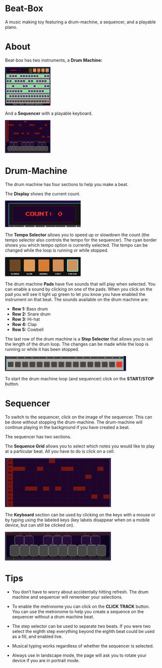 # Beat-Box
A music making toy featuring a drum-machine, a sequencer, and a playable piano.

# About
Beat-box has two instruments, a **Drum Machine:**

<img src="images/drum-machine.png" width="150"/>

And a **Sequencer** with a playable keyboard.

<img src="images/sequencer.png" width="150"/>

# Drum-Machine
The drum machine has four sections to help you make a beat. 

The **Display** shows the current count.

<img src="images/count-display.png" width="250"/>

The **Tempo Selector** allows you to speed up or slowdown the count (the tempo selector also controls the tempo for the sequencer). The cyan border shows you which tempo option is currently selected. The tempo can be changed while the loop is running or while stopped.

<img src="images/tempo.png" width="250"/>

The drum machine **Pads** have five sounds that will play when selected. You can enable a sound by clicking on one of the pads. When you click on the pad you will see it light up green to let you know you have enabled the instrument on that beat. The sounds available on the drum machine are:

- **Row 1:** Bass drum
- **Row 2:** Snare drum
- **Row 3:** Hi-hat
- **Row 4:** Clap
- **Row 5:** Cowbell

The last row of the drum machine is a **Step Selector** that allows you to set the length of the drum loop. The changes can be made while the loop is running or while it has been stopped.

<img src="images/step-selector.png" width="400"/>

To start the drum machine loop (and sequencer) click on the **START/STOP** button.

# Sequencer
To switch to the sequencer, click on the image of the sequencer. This can be done without stopping the drum-machine. The drum-machine will continue playing in the background if you have created a beat.

The sequencer has two sections.

The **Sequence Grid** allows you to select which notes you would like to play at a particular beat. All you have to do is click on a cell. 

<img src="images/sequencer-selector.png" width="350"/>

The **Keyboard** section can be used by clicking on the keys with a mouse or by typing using the labeled keys (key labels disappear when on a mobile device, but can still be clicked on).

<img src="images/piano.png" width="350"/>

# Tips
- You don’t have to worry about accidentally hitting refresh. The drum machine and sequencer will remember your selections.

- To enable the metronome you can click on the **CLICK TRACK** button. You can use the metronome to help you create a sequence on the sequencer without a drum machine beat.

- The step selector can be used to separate two beats. If you were two select the eighth step everything beyond the eighth beat could be used as a fill, and enabled live.

- Musical typing works regardless of whether the sequencer is selected.

- Always use in landscape mode, the page will ask you to rotate your device if you are in portrait mode.

